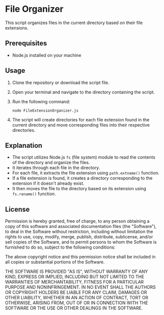 # File Organizer

This script organizes files in the current directory based on their file extensions.

## Prerequisites

- Node.js installed on your machine

## Usage

1. Clone the repository or download the script file.
2. Open your terminal and navigate to the directory containing the script.
3. Run the following command:

    ```
    node FileExtensionOrganizer.js
    ```

4. The script will create directories for each file extension found in the current directory and move corresponding files into their respective directories.

## Explanation

- The script utilizes Node.js `fs` (file system) module to read the contents of the directory and organize the files.
- It iterates through each file in the directory.
- For each file, it extracts the file extension using `path.extname()` function.
- If a file extension is found, it creates a directory corresponding to the extension if it doesn't already exist.
- It then moves the file to the directory based on its extension using `fs.rename()` function.

## License

Permission is hereby granted, free of charge, to any person obtaining a copy
of this software and associated documentation files (the "Software"), to deal
in the Software without restriction, including without limitation the rights
to use, copy, modify, merge, publish, distribute, sublicense, and/or sell
copies of the Software, and to permit persons to whom the Software is
furnished to do so, subject to the following conditions:

The above copyright notice and this permission notice shall be included in all
copies or substantial portions of the Software.

THE SOFTWARE IS PROVIDED "AS IS", WITHOUT WARRANTY OF ANY KIND, EXPRESS OR
IMPLIED, INCLUDING BUT NOT LIMITED TO THE WARRANTIES OF MERCHANTABILITY,
FITNESS FOR A PARTICULAR PURPOSE AND NONINFRINGEMENT. IN NO EVENT SHALL THE
AUTHORS OR COPYRIGHT HOLDERS BE LIABLE FOR ANY CLAIM, DAMAGES OR OTHER
LIABILITY, WHETHER IN AN ACTION OF CONTRACT, TORT OR OTHERWISE, ARISING FROM,
OUT OF OR IN CONNECTION WITH THE SOFTWARE OR THE USE OR OTHER DEALINGS IN THE
SOFTWARE.
